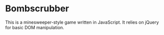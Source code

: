 # Bombscrubber

This is a minesweeper-style game written in JavaScript. It relies on jQuery for basic DOM manipulation.